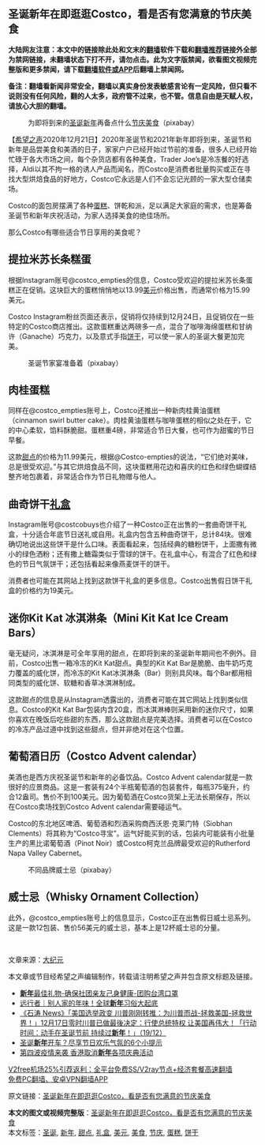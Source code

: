  <h2>圣诞新年在即逛逛Costco，看是否有您满意的节庆美食</h2> <p class="notice"><b>大陆网友注意：本文中的链接除此处和文末的<a href="https://github.com/bannedbook/fanqiang" >翻墙</a>软件下载和<a href="https://github.com/killgcd/justmysocks/blob/master/README.md">翻墙推荐</a>链接外全部为禁网链接，未翻墙状态下打不开，请勿点击。此为文字版禁闻，欲看图文视频完整版和更多禁闻，请下载<a href="https://github.com/bannedbook/fanqiang">翻墙软件或APP</a>后翻墙上禁闻网。</p><p>备注：翻墙看新闻非常安全，翻墙以真实身份发表敏感言论有一定风险，但只看不说则没有任何风险，翻的人太多，政府管不过来，也不管。信息自由是天赋人权，请放心大胆的翻墙。</b></p>  <div class="entry"> <figure><figcaption>为即将到来的<a href="https://www.bannedbook.org/bnews/tag/%E5%9C%A3%E8%AF%9E/" class="st_tag internal_tag" rel="tag" title="标签 圣诞 下的日志">圣诞</a><a href="https://www.bannedbook.org/bnews/tag/%E6%96%B0%E5%B9%B4/" class="st_tag internal_tag" rel="tag" title="标签 新年 下的日志">新年</a>再备点什么<a href="https://www.bannedbook.org/bnews/tag/%E8%8A%82%E5%BA%86/" class="st_tag internal_tag" rel="tag" title="标签 节庆 下的日志">节庆</a><a href="https://www.bannedbook.org/bnews/tag/%e7%be%8e%e9%a3%9f/" class="st_tag internal_tag" rel="tag" title="标签 美食 下的日志">美食</a>（pixabay）</figcaption></figure> <p>【<span class='wp_keywordlink_affiliate'><a href="https://www.soundofhope.org" title="希望之声" target="_blank">希望之声</a></span>2020年12月21日】2020年圣诞节和2021年新年即将到来，圣诞节和新年是品尝美食和美酒的日子，家家户户已经开始过节前的准备，很多人已经开始忙碌于各大市场之间，每个杂货店都有各种美食，Trader Joe’s是冷冻餐的好选择，Aldi以其不拘一格的诱人产品而闻名，而Costco是消费者批量购买或正在寻找大型烘焙食品的好地方，Costco它永远是人们不会忘记光顾的一家大型仓储卖场。</p> <p>Costco的面包房摆满了各种<a href="https://www.bannedbook.org/bnews/tag/%E8%9B%8B%E7%B3%95/" class="st_tag internal_tag" rel="tag" title="标签 蛋糕 下的日志">蛋糕</a>、饼乾和派，足以满足大家庭的需求，也是筹备圣诞节和新年庆祝活动，为家人选择美食的绝佳场所。</p> <p>那么Costco有哪些适合节日享用的美食呢？</p> <h2><strong>提拉米苏长条糕蛋</strong></h2> <p>根据Instagram账号@costco_empties的信息，Costco受欢迎的提拉米苏长条蛋糕正在促销。这块巨大的蛋糕悄悄地以13.99<a href="https://www.bannedbook.org/bnews/tag/%e7%be%8e%e5%85%83/" class="st_tag internal_tag" rel="tag" title="标签 美元 下的日志">美元</a>价格出售，而通常价格为15.99美元。</p>  <p>Costco Instagram粉丝页面还表示，促销将仅持续到12月24日，且促销仅在一些特定的Costco商店推出。这款蛋糕重达两磅多一点，混合了咖啡海绵蛋糕和甘纳许（Ganache）巧克力，以及意式手指<a href="https://www.bannedbook.org/bnews/tag/%E9%A5%BC%E5%B9%B2/" class="st_tag internal_tag" rel="tag" title="标签 饼干 下的日志">饼干</a>，可以使一家人的圣诞大餐更加完美。</p> <figure><figcaption>圣诞节家宴准备着（pixabay）</figcaption></figure> <h2><strong>肉桂蛋糕</strong></h2> <p>同样在@costco_empties账号上，Costco还推出一种新肉桂黄油蛋糕（cinnamon swirl butter cake）。肉桂黄油蛋糕与咖啡蛋糕的相似之处在于，它的中心柔软，馅料酥脆甜。蛋糕重4磅，非常适合节日大餐，也可作为甜蜜的节日早餐。</p> <p>这款<a href="https://www.bannedbook.org/bnews/tag/%e7%94%9c%e7%82%b9/" class="st_tag internal_tag" rel="tag" title="标签 甜点 下的日志">甜点</a>的价格为11.99美元，根据@Costco-empties的说法，“它们绝对美味，总是很受欢迎。”与其它烘焙食品不同，这块蛋糕用花边和喜庆的红色和绿色蝴蝶结整齐地包裹着，非常适合作为节日礼物赠与他人。</p> <h2><strong>曲奇饼干<a href="https://www.bannedbook.org/bnews/tag/%E7%A4%BC%E7%9B%92/" class="st_tag internal_tag" rel="tag" title="标签 礼盒 下的日志">礼盒</a></strong></h2> <p>Instagram账号@costcobuys也介绍了一种Costco正在出售的一套曲奇饼干礼盒，十分适合年底节日送礼或自用。礼盒内包含五种曲奇饼干，总计84块。很难确切地说出这些饼干是什么口味。表面看起来，包括经典的糖粉饼干，上面撒有微小的绿色洒粉；还有撒上糖霜类似于雪球的饼干。在礼盒中心，有混合了红色和绿色的节日气氛饼干；还包括看起来像燕麦饼干的饼干。</p>  <p>消费者也可能在其网站上找到这款饼干礼盒的更多信息。Costco出售假日饼干礼盒的价格约为19美元。</p> <h2><strong>迷你Kit Kat 冰淇淋条（Mini Kit Kat Ice Cream Bars）</strong></h2> <p>毫无疑问，冰淇淋是可全年享用的甜点，在即将到来的圣诞新年期间也不例外。目前，Costco出售一箱冷冻的Kit Kat甜点。典型的Kit Kat Bar是脆脆、由牛奶巧克力覆盖的威化饼，而冷冻的Kit Kat冰淇淋条（Bar）则别具风味。每个Bar都用相同类型的威化饼、软糖和香草冰淇淋制成。</p> <p>这款甜点的信息是从Instagram透露出的，消费者可能在其它网站上找到类似信息。Costco的Kit Kat Bar包装内含20盒，而冰淇淋棒则采用新的迷你尺寸，如果你喜欢在晚饭后吃些甜的东西，那么这款甜点是完美选择。消费者可以在Costco的冷冻产品过道中找到这些甜点，但并非绝对在这个位置。</p> <h2><strong>葡萄酒日历（Costco Advent calendar）</strong></h2> <p>美酒也是西方庆祝圣诞节和新年的必备饮品。Costco Advent calendar就是一款很好的应景商品。这是一套装有24个半瓶葡萄酒的包装套件，每瓶375毫升，约合12盎司。售价不到100美元。因为葡萄酒在Costco货架上无法长期保存，所以在Costco卖场找到Costco Advent calendar需要碰运气。</p>  <p>Costco的东北地区啤酒、葡萄酒和烈酒采购商西沃恩·克莱门特（Siobhan Clements）将其称为“Costco寻宝”。运气好能买到的话，包装内可能装有小批量生产的黑比诺葡萄酒（Pinot Noir）或Costco柯克兰品牌最受欢迎的Rutherford Napa Valley Cabernet。</p> <figure><figcaption>不同品牌威士忌（pixabay）</figcaption></figure> <h2><strong>威士忌（Whisky Ornament Collection）</strong></h2> <p>此外，@costco_empties账号上的信息显示，Costco正在出售假日威士忌系列。这是一款12包装、售价56美元的威士忌，基本上是12杯威士忌的分量。</p> <p> </p> <p>文章来源：<span class='wp_keywordlink_affiliate'><a href="http://www.epochtimes.com/" title="大纪元" target="_blank">大纪元</a></span></p>  <p>本文章或节目经希望之声编辑制作，转载请注明希望之声并包含原文标题及链接。</p> <ul class='op-related-articles' title='相关阅读'> <li><a href='https://www.bannedbook.org/bnews/taiwannews/20201220/1451764.html' target='_blank'><b>新年</b>最佳礼物-确保社团亲友己身健康-团购台湾口罩</a></li> <li><a href='https://www.bannedbook.org/bnews/funmedia/20201220/1451335.html' target='_blank'>远行者｜别人家的年味！全球<b>新年</b>习俗大起底</a></li> <li><a href='https://www.bannedbook.org/bnews/bannedvideo/20201220/1451282.html' target='_blank'>《石涛 News》「美国选举政变 川普刚刚转推：为川普而战-拯救美国-拯救世界！」12月17日零时川普已做最後决定：行使总统特权 让美国再伟大！「行动时间：动手在圣诞节前 持续过<b>新年</b>！」（19/12）</a></li> <li><a href='https://www.bannedbook.org/bnews/comments/20201216/1448453.html' target='_blank'>圣诞<b>新年</b>开车？尽享节日欢乐气氛的6个小提示</a></li> <li><a href='https://www.bannedbook.org/bnews/cnnews/hknews/20201205/1442239.html' target='_blank'>第四波疫情来袭 香港取消<b>新年</b>各项庆典活动</a></li> </ul> <p class="texttj"> <a href="https://www.bannedbook.org/forum23/topic22702.html" target="_blank">V2free机场25%引荐返利：全平台免费SS/V2ray节点+经济套餐高速翻墙</a><br/> <a href="https://github.com/bannedbook/fanqiang/wiki/%E7%A6%81%E9%97%BB%E7%BD%91%E5%AE%89%E5%8D%93%E7%BF%BB%E5%A2%99%E6%96%B0%E9%97%BBAPP" target="_blank">免费PC翻墙、安卓VPN翻墙APP</a></p><p>原文链接：<a class="src_link"  href="https://www.soundofhope.org/post/455965" target="_blank">圣诞新年在即逛逛Costco，看是否有您满意的节庆美食</a></p><a name='sharetosocial'></a>       <div><b>本文的图文或视频完整版</b>：<a href='https://www.bannedbook.org/bnews/comments/20201222/1452799.html'>圣诞新年在即逛逛Costco，看是否有您满意的节庆美食</a></div>  </div><!--END ENTRY--> <div class="postfooter"> <div>本文标签：<a href="https://www.bannedbook.org/bnews/tag/%E5%9C%A3%E8%AF%9E/" rel="tag">圣诞</a>, <a href="https://www.bannedbook.org/bnews/tag/%E6%96%B0%E5%B9%B4/" rel="tag">新年</a>, <a href="https://www.bannedbook.org/bnews/tag/%e7%94%9c%e7%82%b9/" rel="tag">甜点</a>, <a href="https://www.bannedbook.org/bnews/tag/%E7%A4%BC%E7%9B%92/" rel="tag">礼盒</a>, <a href="https://www.bannedbook.org/bnews/tag/%e7%be%8e%e5%85%83/" rel="tag">美元</a>, <a href="https://www.bannedbook.org/bnews/tag/%e7%be%8e%e9%a3%9f/" rel="tag">美食</a>, <a href="https://www.bannedbook.org/bnews/tag/%E8%8A%82%E5%BA%86/" rel="tag">节庆</a>, <a href="https://www.bannedbook.org/bnews/tag/%E8%9B%8B%E7%B3%95/" rel="tag">蛋糕</a>, <a href="https://www.bannedbook.org/bnews/tag/%E9%A5%BC%E5%B9%B2/" rel="tag">饼干</a></div>  </div><!--END POSTFOOTER--> 